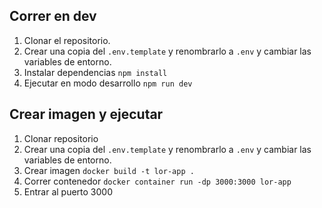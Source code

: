 ## Correr en dev
1. Clonar el repositorio.
2. Crear una copia del ```.env.template``` y renombrarlo a ```.env``` y cambiar las variables de entorno.
3. Instalar dependencias ```npm install```
4. Ejecutar en modo desarrollo ```npm run dev```

## Crear imagen y ejecutar
1. Clonar repositorio
2. Crear una copia del ```.env.template``` y renombrarlo a ```.env``` y cambiar las variables de entorno.
3. Crear imagen ```docker build -t lor-app .```
4. Correr contenedor ```docker container run -dp 3000:3000 lor-app```
5. Entrar al puerto 3000 
